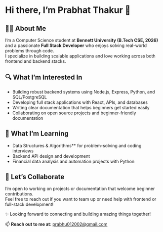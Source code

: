 # Hi there, I’m Prabhat Thakur 👋 

## 👩‍💻 About Me  
I’m a Computer Science student at **Bennett University (B.Tech CSE, 2026)** and a passionate **Full Stack Developer** who enjoys solving real-world problems through code.  
I specialize in building scalable applications and love working across both frontend and backend stacks.

## 🔍 What I’m Interested In
- Building robust backend systems using Node.js, Express, Python, and SQL/PostgreSQL  
- Developing full stack applications with React, APIs, and databases  
- Writing clear documentation that helps beginners get started easily  
- Collaborating on open source projects and beginner-friendly documentation

## 🌱 What I’m Learning
- Data Structures & Algorithms** for problem-solving and coding interviews  
- Backend API design and development  
- Financial data analysis and automation projects with Python

## 🤝 Let’s Collaborate
I’m open to working on projects or documentation that welcome beginner contributions.  
Feel free to reach out if you want to team up or need help with frontend or full-stack development!


✨ Looking forward to connecting and building amazing things together!

📫 **Reach out to me at**: prabhu012002@gmail.com  

